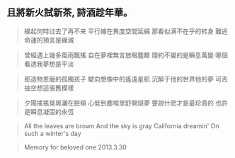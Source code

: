 
## 且將新火試新茶, 詩酒趁年華。

>緣起何時过去了再不来
>平行線在異度空間延綿
>那看似满不在乎的转身
>難逃命運的預言是緣滅

>曾經遇上幾多風雨飄搖
>自在夢裡無言放眼塵黯
>隱約不變的是瞬息萬變
>哪個看透我夢想是平淡 

>那造物恩寵的孤獨孩子
>駛向想像中的遙遠星航
>沉醉于他的世界他的夢
>可否抽空想這張舊模樣

>夕陽搖搖晃晃灑在臉頰
>心低到塵埃里舒開燧夢
>要說什麽才是最珍貴的
>也許是瞬息凝固的永恆

>All the leaves are brown
>And the sky is gray
>California dreamin'
>On such a winter's day

>Memory for beloved one
>2013.3.30
